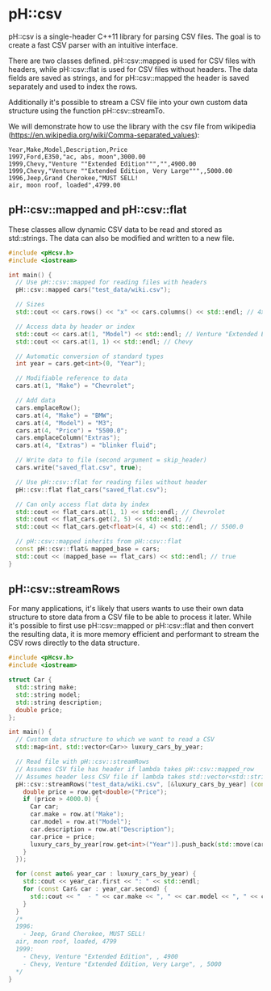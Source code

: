 pH::csv
=======

pH::csv is a single-header C++11 library for parsing CSV files. The goal is to create a fast CSV parser with an intuitive interface.

There are two classes defined. pH::csv::mapped is used for CSV files with headers, while pH::csv::flat is used for CSV files without headers. The data fields are saved as strings, and for pH::csv::mapped the header is saved separately and used to index the rows.

Additionally it's possible to stream a CSV file into your own custom data structure using the function pH::csv::streamTo.

We will demonstrate how to use the library with the csv file from wikipedia (https://en.wikipedia.org/wiki/Comma-separated_values):

```
Year,Make,Model,Description,Price
1997,Ford,E350,"ac, abs, moon",3000.00
1999,Chevy,"Venture ""Extended Edition""","",4900.00
1999,Chevy,"Venture ""Extended Edition, Very Large""",,5000.00
1996,Jeep,Grand Cherokee,"MUST SELL!
air, moon roof, loaded",4799.00
```

pH::csv::mapped and pH::csv::flat
---------------------------------

These classes allow dynamic CSV data to be read and stored as std::strings. The data can also be modified and written to a new file.

```cpp
#include <pHcsv.h>
#include <iostream>

int main() {
  // Use pH::csv::mapped for reading files with headers
  pH::csv::mapped cars("test_data/wiki.csv");

  // Sizes
  std::cout << cars.rows() << "x" << cars.columns() << std::endl; // 4x5

  // Access data by header or index
  std::cout << cars.at(1, "Model") << std::endl; // Venture "Extended Edition"
  std::cout << cars.at(1, 1) << std::endl; // Chevy

  // Automatic conversion of standard types
  int year = cars.get<int>(0, "Year");

  // Modifiable reference to data
  cars.at(1, "Make") = "Chevrolet";

  // Add data
  cars.emplaceRow();
  cars.at(4, "Make") = "BMW";
  cars.at(4, "Model") = "M3";
  cars.at(4, "Price") = "5500.0";
  cars.emplaceColumn("Extras");
  cars.at(4, "Extras") = "blinker fluid";

  // Write data to file (second argument = skip_header)
  cars.write("saved_flat.csv", true);

  // Use pH::csv::flat for reading files without header
  pH::csv::flat flat_cars("saved_flat.csv");

  // Can only access flat data by index
  std::cout << flat_cars.at(1, 1) << std::endl; // Chevrolet
  std::cout << flat_cars.get(2, 5) << std::endl; //
  std::cout << flat_cars.get<float>(4, 4) << std::endl; // 5500.0

  // pH::csv::mapped inherits from pH::csv::flat
  const pH::csv::flat& mapped_base = cars;
  std::cout << (mapped_base == flat_cars) << std::endl; // true
}
```

pH::csv::streamRows
-------------------

For many applications, it's likely that users wants to use their own data structure to store data from a CSV file to be able to process it later. While it's possible to first use pH::csv::mapped or pH::csv::flat and then convert the resulting data, it is more memory efficient and performant to stream the CSV rows directly to the data structure.

```cpp
#include <pHcsv.h>
#include <iostream>

struct Car {
  std::string make;
  std::string model;
  std::string description;
  double price;
};

int main() {
  // Custom data structure to which we want to read a CSV
  std::map<int, std::vector<Car>> luxury_cars_by_year;

  // Read file with pH::csv::streamRows
  // Assumes CSV file has header if lambda takes pH::csv::mapped_row
  // Assumes header less CSV file if lambda takes std::vector<std::string>
  pH::csv::streamRows("test_data/wiki.csv", [&luxury_cars_by_year] (const pH::csv::mapped_row& row) {
    double price = row.get<double>("Price");
    if (price > 4000.0) {
      Car car;
      car.make = row.at("Make");
      car.model = row.at("Model");
      car.description = row.at("Description");
      car.price = price;
      luxury_cars_by_year[row.get<int>("Year")].push_back(std::move(car));
    }
  });

  for (const auto& year_car : luxury_cars_by_year) {
    std::cout << year_car.first << ": " << std::endl;
    for (const Car& car : year_car.second) {
      std::cout << "  - " << car.make << ", " << car.model << ", " << car.description << ", " << car.price << std::endl;
    }
  }
  /*
  1996:
    - Jeep, Grand Cherokee, MUST SELL!
  air, moon roof, loaded, 4799
  1999:
    - Chevy, Venture "Extended Edition", , 4900
    - Chevy, Venture "Extended Edition, Very Large", , 5000
  */
}
```
